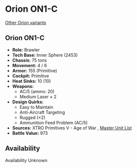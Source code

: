 # Orion ON1-C 

[Other Orion variants](../orion.md) 

## Orion ON1-C 

- **Role:** Brawler 
- **Tech Base:** Inner Sphere (2453) 
- **Chassis:** 75 tons 
- **Movement:** 4 / 6 
- **Armor:** 155 (Primitive) 
- **Cockpit:** Primitive 
- **Heat Sinks:** 10 (10) 
- **Weapons:** 
  - AC/5 (ammo: 20) 
  - Medium Laser × 2 
- **Design Quirks:** 
  - Easy to Maintain 
  - Anti-Aircraft Targeting 
  - Rugged (×2) 
  - Ammunition Feed Problem (AC/5) 
- **Sources:** XTRO Primitives V - Age of War , [Master Unit List](http://masterunitlist.info/Unit/Details/4755) 
- **Battle Value:** 973 

## Availability 

Availability Unknown 

